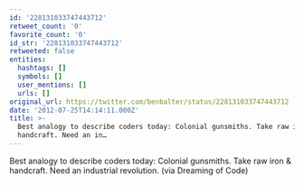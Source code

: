 ```yaml
---
id: '228131033747443712'
retweet_count: '0'
favorite_count: '0'
id_str: '228131033747443712'
retweeted: false
entities:
  hashtags: []
  symbols: []
  user_mentions: []
  urls: []
original_url: https://twitter.com/benbalter/status/228131033747443712
date: '2012-07-25T14:14:11.000Z'
title: >-
  Best analogy to describe coders today: Colonial gunsmiths. Take raw iron &amp;
  handcraft. Need an in…
---
```


Best analogy to describe coders today: Colonial gunsmiths. Take raw iron &amp; handcraft. Need an industrial revolution. (via Dreaming of Code)